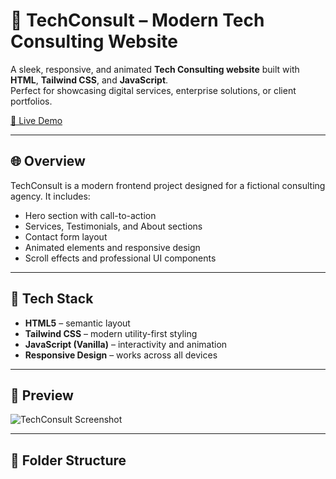 # 💼 TechConsult – Modern Tech Consulting Website

A sleek, responsive, and animated **Tech Consulting website** built with **HTML**, **Tailwind CSS**, and **JavaScript**.  
Perfect for showcasing digital services, enterprise solutions, or client portfolios.

[🔗 Live Demo](https://your-username.github.io/TechConsult) 

---

## 🌐 Overview

TechConsult is a modern frontend project designed for a fictional consulting agency. It includes:

- Hero section with call-to-action
- Services, Testimonials, and About sections
- Contact form layout
- Animated elements and responsive design
- Scroll effects and professional UI components

---

## 🧱 Tech Stack

- **HTML5** – semantic layout
- **Tailwind CSS** – modern utility-first styling
- **JavaScript (Vanilla)** – interactivity and animation
- **Responsive Design** – works across all devices

---

## 📸 Preview

![TechConsult Screenshot](./assets/screenshot.png) <!-- Replace with your screenshot -->

---

## 📁 Folder Structure

